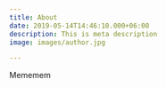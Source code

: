 ```yaml
---
title: About
date: 2019-05-14T14:46:10.000+06:00
description: This is meta description
image: images/author.jpg

---
```

Mememem